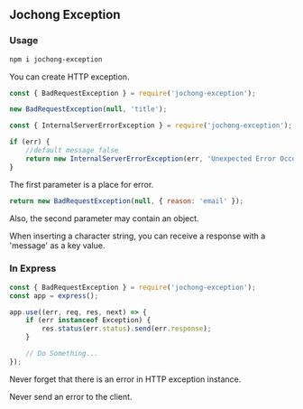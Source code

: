 ## Jochong Exception

### Usage

```bash
npm i jochong-exception
```

You can create HTTP exception.

```javascript
const { BadRequestException } = require('jochong-exception');

new BadRequestException(null, 'title');
```

```javascript
const { InternalServerErrorException } = require('jochong-exception');

if (err) {
    //default message false
    return new InternalServerErrorException(err, 'Unexpected Error Occured.', false);
}
```
The first parameter is a place for error.

```javascript
return new BadRequestException(null, { reason: 'email' });
```
Also, the second parameter may contain an object.

When inserting a character string, you can receive a response with a 'message' as a key value.

### In Express
```javascript
const { BadRequestException } = require('jochong-exception');
const app = express();

app.use((err, req, res, next) => {
    if (err instanceof Exception) {
        res.status(err.status).send(err.response);
    }

    // Do Something...
});
```
Never forget that there is an error in HTTP exception instance.

Never send an error to the client.